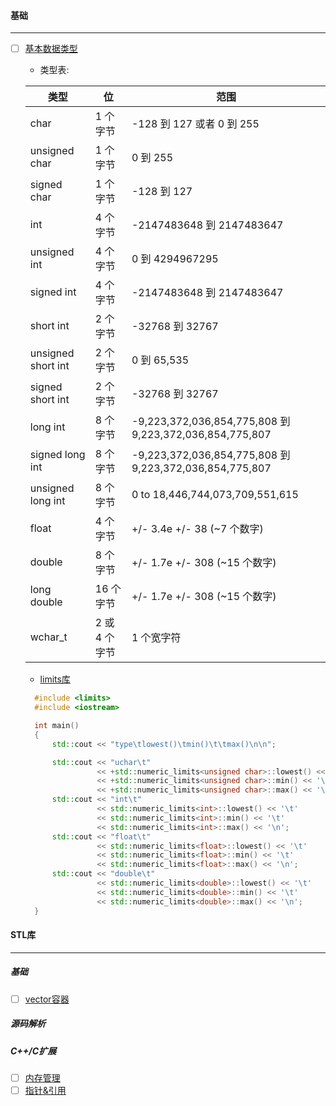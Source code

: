 #### 基础
----------------------------------------------------------------------------------------------------------------------
  - [ ] [基本数据类型](https://www.runoob.com/cplusplus/cpp-data-types.html)
    - 类型表:
    
    |类型	|位	|范围|
    | --- | --- | --- |
    |char	|1 个字节	|-128 到 127 或者 0 到 255|
    |unsigned char	|1 个字节	|0 到 255|
    |signed char|	1 个字节	|-128 到 127|
    |int	|4 个字节|	-2147483648 到 2147483647|
    |unsigned int	|4 个字节|	0 到 4294967295|
    |signed int|	4 个字节|	-2147483648 到 2147483647|
    |short int	| 2 个字节|	-32768 到 32767|
    |unsigned short int	|2 个字节|	0 到 65,535|
    |signed short int|	2 个字节|	-32768 到 32767|
    |long int|	8 个字节	|-9,223,372,036,854,775,808 到 9,223,372,036,854,775,807|
    |signed long int|	8 个字节	|-9,223,372,036,854,775,808 到 9,223,372,036,854,775,807||
    |unsigned long int|	8 个字节|	0 to 18,446,744,073,709,551,615|
    |float	|4 个字节	|+/- 3.4e +/- 38 (~7 个数字)||
    |double	|8 个字节	|+/- 1.7e +/- 308 (~15 个数字)|
    |long double	|16 个字节|	+/- 1.7e +/- 308 (~15 个数字)|
    |wchar_t	|2 或 4 个字节|1 个宽字符|
    
    - [limits库](https://en.cppreference.com/w/cpp/types/numeric_limits)
    
    ```C++
      #include <limits>
      #include <iostream>

      int main() 
      {
          std::cout << "type\tlowest()\tmin()\t\tmax()\n\n";

          std::cout << "uchar\t"
                    << +std::numeric_limits<unsigned char>::lowest() << '\t' << '\t'
                    << +std::numeric_limits<unsigned char>::min() << '\t' << '\t'
                    << +std::numeric_limits<unsigned char>::max() << '\n';
          std::cout << "int\t"
                    << std::numeric_limits<int>::lowest() << '\t'
                    << std::numeric_limits<int>::min() << '\t'
                    << std::numeric_limits<int>::max() << '\n';
          std::cout << "float\t"
                    << std::numeric_limits<float>::lowest() << '\t'
                    << std::numeric_limits<float>::min() << '\t'
                    << std::numeric_limits<float>::max() << '\n';
          std::cout << "double\t"
                    << std::numeric_limits<double>::lowest() << '\t'
                    << std::numeric_limits<double>::min() << '\t'
                    << std::numeric_limits<double>::max() << '\n';
      }
    ```
   
#### STL库
---------------------------------------------------------------------------------------------------------------
  ##### 基础
   - [ ] [vector容器](https://www.runoob.com/w3cnote/cpp-vector-container-analysis.html)

  ##### 源码解析
  
##### C++/C扩展
  - [ ] [内存管理](https://github.com/xuanchengsunjin/Jim_note/blob/sandbox/note/C++/common_knowledge/memorary.md)
  - [ ] [指针&引用](https://github.com/xuanchengsunjin/Jim_note/blob/sandbox/note/C++/point_content/point_basic_knowledge.md)
